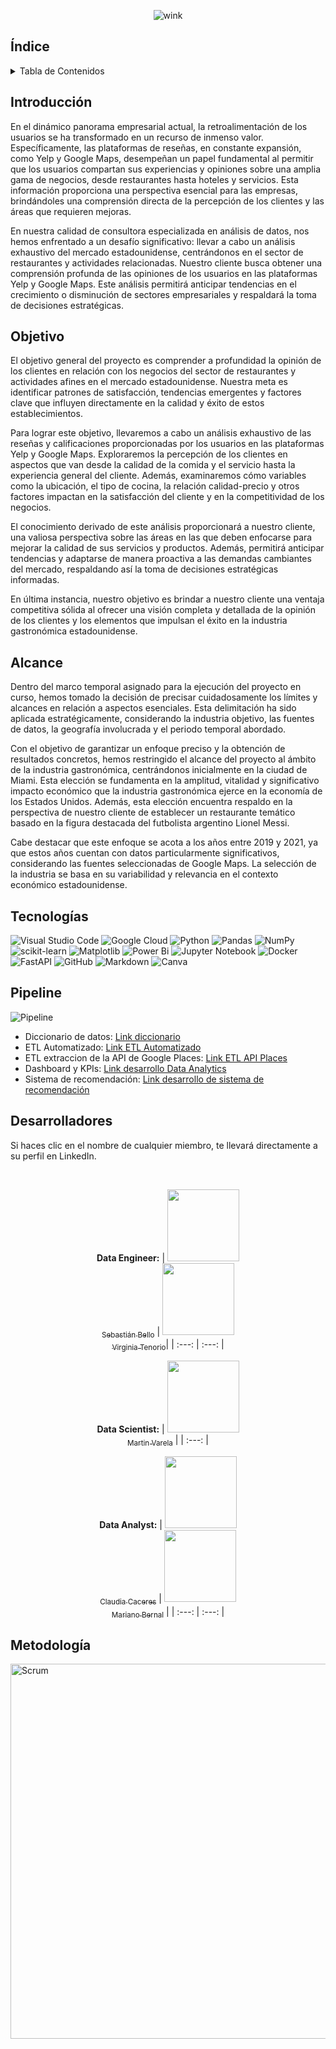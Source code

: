 <div align="center">

![wink](https://github.com/claudiacaceresv/pf_yelp_google/blob/8926dea5d6ea9196ba915fe27dfc480cfe4c2766/src/YELP%20%26%20GOOGLE%20MAPS%20REVIEWS%20AND%20RECOMMENDATIONS.gif)
</div>

## Índice
<!-- TABLE OF CONTENTS -->
<details>
  <summary>Tabla de Contenidos</summary>
  <ol>
    <li><a href="#Introducción">Introducción</a></li>
    <li><a href="#Objetivo">Objetivo</a></li>
    <li><a href="#Alcance">Alcance</a></li>
    <li><a href="#Tecnologías">Tecnologías utilizadas</a></li>
    <li><a href="#Pipeline">Pipeline</a></li>
    <li><a href="#Desarrolladores">Desarrolladores</a></li>
    <li><a href="#Metodología">Metodología</a></li>
  </ol>
</details>

## Introducción

En el dinámico panorama empresarial actual, la retroalimentación de los usuarios se ha transformado en un recurso de inmenso valor. Específicamente, las plataformas de reseñas, en constante expansión, como Yelp y Google Maps, desempeñan un papel fundamental al permitir que los usuarios compartan sus experiencias y opiniones sobre una amplia gama de negocios, desde restaurantes hasta hoteles y servicios. Esta información proporciona una perspectiva esencial para las empresas, brindándoles una comprensión directa de la percepción de los clientes y las áreas que requieren mejoras.

En nuestra calidad de consultora especializada en análisis de datos, nos hemos enfrentado a un desafío significativo: llevar a cabo un análisis exhaustivo del mercado estadounidense, centrándonos en el sector de restaurantes y actividades relacionadas. Nuestro cliente busca obtener una comprensión profunda de las opiniones de los usuarios en las plataformas Yelp y Google Maps. Este análisis permitirá anticipar tendencias en el crecimiento o disminución de sectores empresariales y respaldará la toma de decisiones estratégicas.

## Objetivo

El objetivo general del proyecto es comprender a profundidad la opinión de los clientes en relación con los negocios del sector de restaurantes y actividades afines en el mercado estadounidense. Nuestra meta es identificar patrones de satisfacción, tendencias emergentes y factores clave que influyen directamente en la calidad y éxito de estos establecimientos.

Para lograr este objetivo, llevaremos a cabo un análisis exhaustivo de las reseñas y calificaciones proporcionadas por los usuarios en las plataformas Yelp y Google Maps. Exploraremos la percepción de los clientes en aspectos que van desde la calidad de la comida y el servicio hasta la experiencia general del cliente. Además, examinaremos cómo variables como la ubicación, el tipo de cocina, la relación calidad-precio y otros factores impactan en la satisfacción del cliente y en la competitividad de los negocios.

El conocimiento derivado de este análisis proporcionará a nuestro cliente, una valiosa perspectiva sobre las áreas en las que deben enfocarse para mejorar la calidad de sus servicios y productos. Además, permitirá anticipar tendencias y adaptarse de manera proactiva a las demandas cambiantes del mercado, respaldando así la toma de decisiones estratégicas informadas.

En última instancia, nuestro objetivo es brindar a nuestro cliente una ventaja competitiva sólida al ofrecer una visión completa y detallada de la opinión de los clientes y los elementos que impulsan el éxito en la industria gastronómica estadounidense.

## Alcance

Dentro del marco temporal asignado para la ejecución del proyecto en curso, hemos tomado la decisión de precisar cuidadosamente los límites y alcances en relación a aspectos esenciales. Esta delimitación ha sido aplicada estratégicamente, considerando la industria objetivo, las fuentes de datos, la geografía involucrada y el periodo temporal abordado.

Con el objetivo de garantizar un enfoque preciso y la obtención de resultados concretos, hemos restringido el alcance del proyecto al ámbito de la industria gastronómica, centrándonos inicialmente en la ciudad de Miami. Esta elección se fundamenta en la amplitud, vitalidad y significativo impacto económico que la industria gastronómica ejerce en la economía de los Estados Unidos. Además, esta elección encuentra respaldo en la perspectiva de nuestro cliente de establecer un restaurante temático basado en la figura destacada del futbolista argentino Lionel Messi.

Cabe destacar que este enfoque se acota a los años entre 2019 y 2021, ya que estos años cuentan con datos particularmente significativos, considerando las fuentes seleccionadas de Google Maps. La selección de la industria se basa en su variabilidad y relevancia en el contexto económico estadounidense.

## Tecnologías
![Visual Studio Code](https://img.shields.io/badge/Visual%20Studio%20Code-0078d7.svg?style=for-the-badge&logo=visual-studio-code&logoColor=white)
![Google Cloud](https://img.shields.io/badge/GoogleCloud-%234285F4.svg?style=for-the-badge&logo=google-cloud&logoColor=white)
![Python](https://img.shields.io/badge/python-3670A0?style=for-the-badge&logo=python&logoColor=ffdd54)
![Pandas](https://img.shields.io/badge/pandas-%23150458.svg?style=for-the-badge&logo=pandas&logoColor=white)
![NumPy](https://img.shields.io/badge/numpy-%23013243.svg?style=for-the-badge&logo=numpy&logoColor=white)
![scikit-learn](https://img.shields.io/badge/scikit--learn-%23F7931E.svg?style=for-the-badge&logo=scikit-learn&logoColor=white)
![Matplotlib](https://img.shields.io/badge/Matplotlib-%23ffffff.svg?style=for-the-badge&logo=Matplotlib&logoColor=black)
![Power Bi](https://img.shields.io/badge/power_bi-F2C811?style=for-the-badge&logo=powerbi&logoColor=black)
![Jupyter Notebook](https://img.shields.io/badge/jupyter-%23FA0F00.svg?style=for-the-badge&logo=jupyter&logoColor=white)
![Docker](https://img.shields.io/badge/docker-%230db7ed.svg?style=for-the-badge&logo=docker&logoColor=white)
![FastAPI](https://img.shields.io/badge/FastAPI-005571?style=for-the-badge&logo=fastapi)
![GitHub](https://img.shields.io/badge/github-%23121011.svg?style=for-the-badge&logo=github&logoColor=white)
![Markdown](https://img.shields.io/badge/markdown-%23000000.svg?style=for-the-badge&logo=markdown&logoColor=white)
![Canva](https://img.shields.io/badge/Canva-%2300C4CC.svg?style=for-the-badge&logo=Canva&logoColor=white)

## Pipeline
![Pipeline](https://github.com/claudiacaceresv/pf_yelp_google/blob/66db4e678f8607989b44d038fedefa8b15426343/src/Workflow.png)

- Diccionario de datos: [Link diccionario](https://docs.google.com/spreadsheets/d/1Ql947y1GzXEJM7HPYNJw1nR_lQjkVZgu/edit#gid=476215875)
- ETL Automatizado: [Link ETL Automatizado](https://github.com/claudiacaceresv/pf_yelp_google/tree/c102dc8f0d1c5190f41dde386d208ff055918998/ETL%20Automatizado/ETL%20Automatizado)
- ETL extraccion de la API de Google Places: [Link ETL API Places](https://github.com/claudiacaceresv/pf_yelp_google/tree/c102dc8f0d1c5190f41dde386d208ff055918998/ETL%20Automatizado/ETL%20API%20Google%20Places)
- Dashboard y KPIs: [Link desarrollo Data Analytics](https://github.com/claudiacaceresv/pf_yelp_google/blob/4bf86faa0fa2b2a6b9fb6b4b68bb4ebe5a0e628b/Dashboard/README.md)
- Sistema de recomendación: [Link desarrollo de sistema de recomendación](https://github.com/claudiacaceresv/pf_yelp_google/tree/459165bdc35ce4a381b544ee85191dc9ff499ffa/ML%20-%20API)

## Desarrolladores
Si haces clic en el nombre de cualquier miembro, te llevará directamente a su perfil en LinkedIn.

</br>
<div align="center">
  
**Data Engineer:**
| [<img src="https://avatars.githubusercontent.com/u/128927944?v=4" width=115><br><sub>Sebastián Bello</sub>](https://www.linkedin.com/in/sebastian-bello/) | [<img src="https://avatars.githubusercontent.com/u/127915754?v=4" width=115><br><sub>Virginia Tenorio</sub>](https://www.linkedin.com/in/virginiatenoriov)|
  | :---: | :---: |
</div>
<div align="center">
  
**Data Scientist:**
| [<img src="https://avatars.githubusercontent.com/u/107559407?v=4" width=115><br><sub>Martin Varela</sub>](https://www.linkedin.com/in/martin-varela-b84821218/) | 
  | :---: | 
</div>
<div align="center">

**Data Analyst:** 
| [<img src="https://avatars.githubusercontent.com/u/118781524?v=4" width=115><br><sub>Claudia Caceres</sub>](https://www.linkedin.com/in/claudiacaceresv/) | [<img src="https://avatars.githubusercontent.com/u/126299452?v=4" width=115><br><sub>Mariano Bernal</sub>](https://www.linkedin.com/in/marianobernaldussel/) |
  | :---: | :---: | 
</div>

## Metodología
<img src="https://github.com/claudiacaceresv/pf_yelp_google/blob/c5c50e69c2a0653e9ba009a2f47b4215e04293af/src/Scrum.png" alt="Scrum" width="600">



